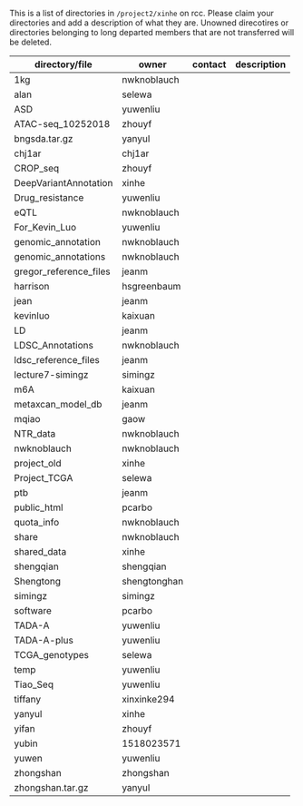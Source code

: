 This is a list of directories in `/project2/xinhe` on rcc. Please claim your directories and add a description of what they are.
Unowned direcotires or directories belonging to long departed members that are not transferred will be deleted.

| directory/file         | owner        | contact | description |
|------------------------|--------------|------------|-------------|
| 1kg                    | nwknoblauch  |            |             |
| alan                   | selewa       |            |             |
| ASD                    | yuwenliu     |            |             |
| ATAC-seq_10252018      | zhouyf       |            |             |
| bngsda.tar.gz          | yanyul       |            |             |
| chj1ar                 | chj1ar       |            |             |
| CROP_seq               | zhouyf       |            |             |
| DeepVariantAnnotation  | xinhe        |            |             |
| Drug_resistance        | yuwenliu     |            |             |
| eQTL                   | nwknoblauch  |            |             |
| For_Kevin_Luo          | yuwenliu     |            |             |
| genomic_annotation     | nwknoblauch  |            |             |
| genomic_annotations    | nwknoblauch  |            |             |
| gregor_reference_files | jeanm        |            |             |
| harrison               | hsgreenbaum  |            |             |
| jean                   | jeanm        |            |             |
| kevinluo               | kaixuan      |            |             |
| LD                     | jeanm        |            |             |
| LDSC_Annotations       | nwknoblauch  |            |             |
| ldsc_reference_files   | jeanm        |            |             |
| lecture7-simingz       | simingz      |            |             |
| m6A                    | kaixuan      |            |             |
| metaxcan_model_db      | jeanm        |            |             |
| mqiao                  | gaow         |            |             |
| NTR_data               | nwknoblauch  |            |             |
| nwknoblauch            | nwknoblauch  |            |             |
| project_old            | xinhe        |            |             |
| Project_TCGA           | selewa       |            |             |
| ptb                    | jeanm        |            |             |
| public_html            | pcarbo       |            |             |
| quota_info             | nwknoblauch  |            |             |
| share                  | nwknoblauch  |            |             |
| shared_data            | xinhe        |            |             |
| shengqian              | shengqian    |            |             |
| Shengtong              | shengtonghan |            |             |
| simingz                | simingz      |            |             |
| software               | pcarbo       |            |             |
| TADA-A                 | yuwenliu     |            |             |
| TADA-A-plus            | yuwenliu     |            |             |
| TCGA_genotypes         | selewa       |            |             |
| temp                   | yuwenliu     |            |             |
| Tiao_Seq               | yuwenliu     |            |             |
| tiffany                | xinxinke294  |            |             |
| yanyul                 | xinhe        |            |             |
| yifan                  | zhouyf       |            |             |
| yubin                  | 1518023571   |            |             |
| yuwen                  | yuwenliu     |            |             |
| zhongshan              | zhongshan    |            |             |
| zhongshan.tar.gz       | yanyul       |            |             |
